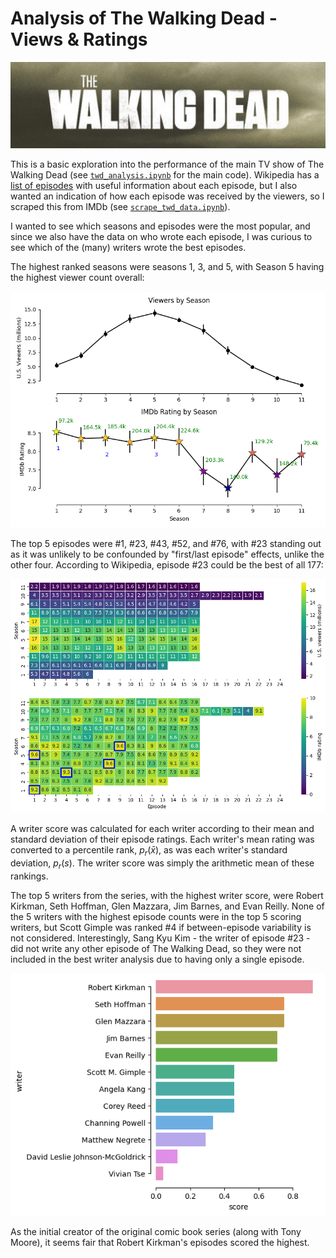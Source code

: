 # Analysis of The Walking Dead - Views & Ratings

<picture>
  <img src="https://github.com/lcdunne/walking-dead-ratings/raw/main/img/twd_logo.png" alt="" width="620">
</picture> 

This is a basic exploration into the performance of the main TV show of The Walking Dead (see [`twd_analysis.ipynb`](https://github.com/lcdunne/walking-dead-ratings/blob/main/twd_analysis.ipynb) for the main code). Wikipedia has a [list of episodes](https://en.wikipedia.org/wiki/List_of_The_Walking_Dead_episodes) with useful information about each episode, but I also wanted an indication of how each episode was received by the viewers, so I scraped this from IMDb (see [`scrape_twd_data.ipynb`](https://github.com/lcdunne/walking-dead-ratings/blob/main/scrape_twd_data.ipynb)).

I wanted to see which seasons and episodes were the most popular, and since we also have the data on who wrote each episode, I was curious to see which of the (many) writers wrote the best episodes.

The highest ranked seasons were seasons 1, 3, and 5, with Season 5 having the highest viewer count overall:

<picture>
  <img src="https://github.com/lcdunne/walking-dead-ratings/raw/main/img/views_and_ratings_by_season.png" alt="" width="620">
</picture> 

The top 5 episodes were #1, #23, #43, #52, and #76, with #23 standing out as it was unlikely to be confounded by "first/last episode" effects, unlike the other four. According to Wikipedia, episode #23 could be the best of all 177:

<picture>
  <img src="https://github.com/lcdunne/walking-dead-ratings/raw/main/img/views_and_ratings_heatmap.png" alt="" width="620">
</picture> 

A writer score was calculated for each writer according to their mean and standard deviation of their episode ratings. Each writer's mean rating was converted to a percentile rank, $p_r(\bar{x})$, as was each writer's standard deviation, $p_r(s)$. The writer score was simply the arithmetic mean of these rankings.

The top 5 writers from the series, with the highest writer score, were Robert Kirkman, Seth Hoffman, Glen Mazzara, Jim Barnes, and Evan Reilly. None of the 5 writers with the highest episode counts were in the top 5 scoring writers, but Scott Gimple was ranked #4 if between-episode variability is not considered. Interestingly, Sang Kyu Kim - the writer of episode #23 - did not write any other episode of The Walking Dead, so they were not included in the best writer analysis due to having only a single episode.

<picture>
  <img src="https://github.com/lcdunne/walking-dead-ratings/raw/main/img/best_writer.png" alt="" width="620">
</picture> 

As the initial creator of the original comic book series (along with Tony Moore), it seems fair that Robert Kirkman's episodes scored the highest.
